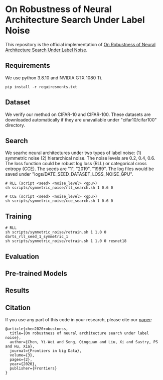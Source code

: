 # On Robustness of Neural Architecture Search Under Label Noise
This repository is the official implementation of [On Robustness of Neural Architecture Search Under Label Noise](https://doi.org/10.3389/fdata.2020.00002).



## Requirements
We use python 3.8.10 and NVIDIA GTX 1080 Ti.
```setup
pip install -r requiresments.txt
```


## Dataset
We verify our method on CIFAR-10 and CIFAR-100.
These datasets are downloaded automatically if they are unavailable under "cifar10/cifar100" directory. 


## Search
We searhc neural architectures under two types of label noise: (1) symmetric noise (2) hierarchical noise.
The noise levels are 0.2, 0.4, 0.6.
The loss function could be robust log loss (RLL) or categorical cross entropy (CCE).
The seeds are "1", "2019", "1989".
The log files would be saved under "logs/DATE_SEED_DATASET_LOSS_NOISE_GPU".

```search
# RLL (script <seed> <noise_level> <gpu>) 
sh scripts/symmetric_noise/rll_search.sh 1 0.6 0

# CCE (script <seed> <noise_level> <gpu>)
sh scripts/symmetric_noise/cce_search.sh 1 0.6 0
```


## Training
```train
# RLL
sh scripts/symmetric_noise/retrain.sh 1 1.0 0 darts_rll_seed_1_symmetric_1
sh scripts/symmetric_noise/retrain.sh 1 1.0 0 resnet18
```

## Evaluation

## Pre-trained Models

## Results


## Citation
If you use any part of this code in your research, please cite our [paper](https://doi.org/10.3389/fdata.2020.00002):
```
@article{chen2020robustness,
  title={On robustness of neural architecture search under label noise},
  author={Chen, Yi-Wei and Song, Qingquan and Liu, Xi and Sastry, PS and Hu, Xia},
  journal={Frontiers in big Data},
  volume={3},
  pages={2},
  year={2020},
  publisher={Frontiers}
}
```
